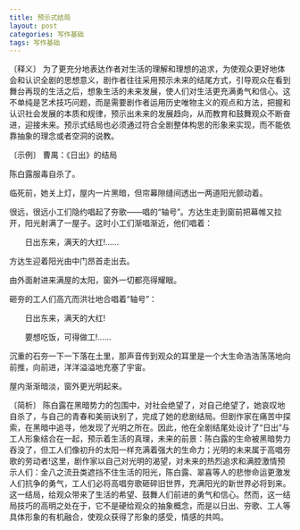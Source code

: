 ```yaml
---
title: 预示式结局
layout: post
categories: 写作基础
tags: 写作基础
---
```


〔释义〕 为了更充分地表达作者对生活的理解和理想的追求，为使观众更好地体会和认识全剧的思想意义，剧作者往往采用预示未来的结尾方式，引导观众在看到舞台再现的生活之后，想象生活的未来发展，使人们对生活更充满勇气和信心。这不单纯是艺术技巧问题，而是需要剧作者运用历史唯物主义的观点和方法，把握和认识社会发展的本质和规律，预示出未来的发展趋向，从而教育和鼓舞观众不断奋进，迎接未来。预示式结局也必须通过符合全剧整体构思的形象来实现，而不能依靠抽象的理念或者空洞的说教。

〔示例〕 曹禺：《日出》的结局

陈白露服毒自杀了。 

临死前，她关上灯，屋内一片黑暗，但帘幕隙缝间透出一两道阳光颤动着。

很远，很远小工们隐约唱起了夯歌——唱的“轴号”。方达生走到窗前把幕帷又拉开，阳光射满了一屋子。这时小工们渐唱渐近，他们唱着：

　　日出东来，满天的大红!……

方达生迎着阳光由中门昂首走出去。

由外面射进来满屋的太阳，窗外一切都亮得耀眼。

砸夯的工人们高亢而洪壮地合唱着“轴号”：

　　日出东来，满天的大红!

　　要想吃饭，可得做工!……

沉重的石夯一下一下落在土里，那声音传到观众的耳里是一个大生命浩浩荡荡地向前推，向前进，洋洋溢溢地充塞了宇宙。

屋内渐渐暗淡，窗外更光明起来。

〔简析〕 陈白露在黑暗势力的包围中，对社会绝望了，对自己绝望了，她哀叹地自杀了，与自己的青春和美丽诀别了，完成了她的悲剧结局。但剧作家在痛苦中探索，在黑暗中追寻，他发现了光明之所在。因此，他在全剧结尾处设计了“日出”与工人形象结合在一起，预示着生活的真理，未来的前景：陈白露的生命被黑暗势力吞没了，但工人们像初升的太阳一样充满着强大的生命力；光明的未来属于高唱夯歌的劳动者!这里，剧作家以自己对光明的渴望，对未来的热烈追求和满腔激情预示人们：金八之流丑类遮挡不住生活的阳光，陈白露、翠喜等人的悲惨命运更激发人们抗争的勇气，工人们必将高唱夯歌砸碎旧世界，充满阳光的新世界必将到来。这一结局，给观众带来了生活的希望、鼓舞人们前进的勇气和信心。然而，这一结局技巧的高明之处在于，它不是硬给观众的抽象概念，而是以日出、夯歌、工人等具体形象的有机融合，使观众获得了形象的感受，情感的共鸣。 